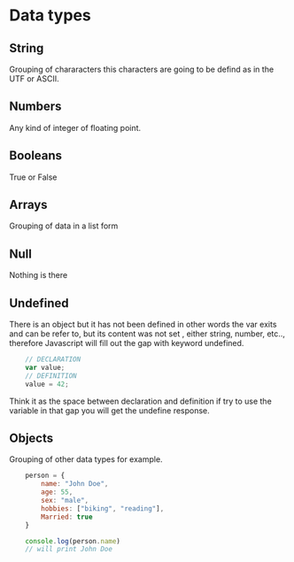 # Data types

## String

Grouping of chararacters this characters are going to be defind as in the UTF or ASCII.

## Numbers

Any kind of integer of floating point.
## Booleans
True or False
## Arrays
Grouping of data in a list form
## Null 
Nothing is there

## Undefined

There is an object but it has not been defined in other words the var exits and can be refer to, but its content was not set , either string, number, etc.., therefore Javascript will fill out the gap with keyword undefined.
            
```javascript
    // DECLARATION
    var value;
    // DEFINITION
    value = 42;
```

Think it as the space between declaration and definition if try to use the variable in that gap you will get the undefine response.

## Objects
Grouping of other data types for example.
```javascript
    person = {
        name: "John Doe",
        age: 55,
        sex: "male",
        hobbies: ["biking", "reading"],
        Married: true
    }

    console.log(person.name)
    // will print John Doe
```